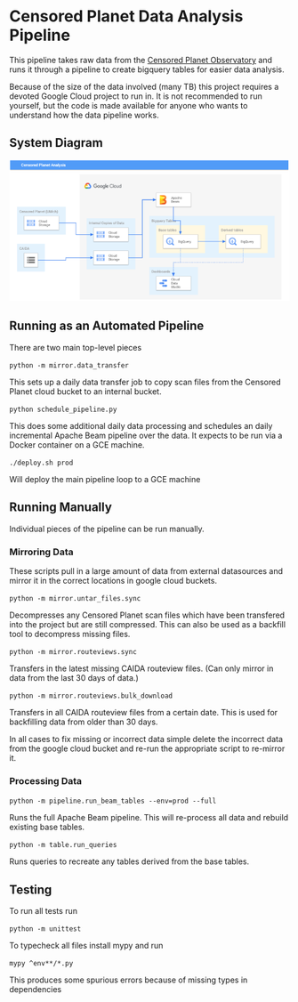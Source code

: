 # Censored Planet Data Analysis Pipeline

This pipeline takes raw data from the
[Censored Planet Observatory](https://censoredplanet.org/data/raw) and runs it
through a pipeline to create bigquery tables for easier data analysis.

Because of the size of the data involved (many TB) this project requires a
devoted Google Cloud project to run in. It is not recommended to run yourself,
but the code is made available for anyone who wants to understand how the data
pipeline works.

## System Diagram

![System Diagram](system-diagram.png)

## Running as an Automated Pipeline

There are two main top-level pieces

`python -m mirror.data_transfer`

This sets up a daily data transfer job to copy scan files from the Censored
Planet cloud bucket to an internal bucket.

`python schedule_pipeline.py`

This does some additional daily data processing and schedules an daily
incremental Apache Beam pipeline over the data. It expects to be run via a
Docker container on a GCE machine.

`./deploy.sh prod`

Will deploy the main pipeline loop to a GCE machine

## Running Manually

Individual pieces of the pipeline can be run manually.

### Mirroring Data

These scripts pull in a large amount of data from external datasources and
mirror it in the correct locations in google cloud buckets.

`python -m mirror.untar_files.sync`

Decompresses any Censored Planet scan files which have been transfered into the
project but are still compressed. This can also be used as a backfill tool to
decompress missing files.

`python -m mirror.routeviews.sync`

Transfers in the latest missing CAIDA routeview files. (Can only mirror in data
from the last 30 days of data.)

`python -m mirror.routeviews.bulk_download`

Transfers in all CAIDA routeview files from a certain date. This is used for
backfilling data from older than 30 days.

In all cases to fix missing or incorrect data simple delete the incorrect data
from the google cloud bucket and re-run the appropriate script to re-mirror it.

### Processing Data

`python -m pipeline.run_beam_tables --env=prod --full`

Runs the full Apache Beam pipeline. This will re-process all data and rebuild
existing base tables.

`python -m table.run_queries`

Runs queries to recreate any tables derived from the base tables.

## Testing

To run all tests run

`python -m unittest`

To typecheck all files install mypy and run

`mypy ^env**/*.py`

This produces some spurious errors because of missing types in dependencies
